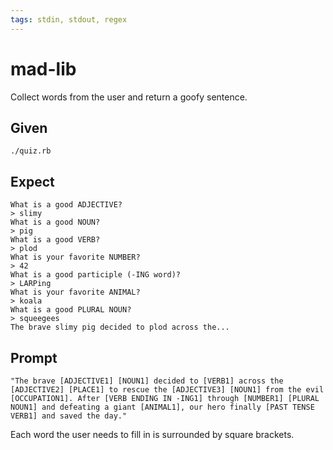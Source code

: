 ```yaml
---
tags: stdin, stdout, regex
---
```


# mad-lib

Collect words from the user and return a goofy sentence.

## Given

```shell
./quiz.rb
```

## Expect

```shell
What is a good ADJECTIVE?
> slimy
What is a good NOUN?
> pig
What is a good VERB?
> plod
What is your favorite NUMBER?
> 42
What is a good participle (-ING word)?
> LARPing
What is your favorite ANIMAL?
> koala
What is a good PLURAL NOUN?
> squeegees
The brave slimy pig decided to plod across the...
```

## Prompt

```
"The brave [ADJECTIVE1] [NOUN1] decided to [VERB1] across the [ADJECTIVE2] [PLACE1] to rescue the [ADJECTIVE3] [NOUN1] from the evil [OCCUPATION1]. After [VERB ENDING IN -ING1] through [NUMBER1] [PLURAL NOUN1] and defeating a giant [ANIMAL1], our hero finally [PAST TENSE VERB1] and saved the day."
```

Each word the user needs to fill in is surrounded by square brackets.
